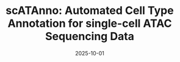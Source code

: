 ---
title: "scATAnno: Automated Cell Type Annotation for single-cell ATAC Sequencing Data"
collection: publications
category: manuscripts
permalink: /publication/2009-10-01-paper-title-number-1
date: 2025-10-01
venue: 'Accepted for publication in <i>Genomics, Proteomics & Bioinformatics</i>'
paperurl: 'https://pubmed.ncbi.nlm.nih.gov/37333088/'
docurl: 'https://scatanno-main.readthedocs.io/en/latest/'
githuburl: 'https://github.com/Yijia-Jiang/scATAnno-main'
citation: 'Jiang Y, Hu Z, <b>Lu F</b>, FLynch AW, Jiang J, Zhu A, Zeng Z, Zhang Y, Wu G, Xie Y, Li R, Zhou N, Meyer C, Cejas P, Brown M, Long HW, Qiu X. scATAnno: Automated Cell Type Annotation for single-cell ATAC Sequencing Data. bioRxiv [Preprint]. 2024 Mar 25:2023.06.01.543296. doi: 10.1101/2023.06.01.543296. PMID: 37333088; PMCID: PMC10274707.'
---
